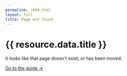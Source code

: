 ```yaml
---
permalink: /404.html
layout: full
title: Page not found
---
```


<div class="flex items-center justify-center text-center w-full h-full">
  <div>
    <h1 class="text-3xl font-extralight text-indigo-600 mb-4">{{ resource.data.title }}</h1>
    <p class="mb-2">It looks like that page doesn't exist, or has been moved.</p>
    <p><a href="/guide//" class="underline">Go to the guide &rarr;</a></p>
  </div>
</div>
